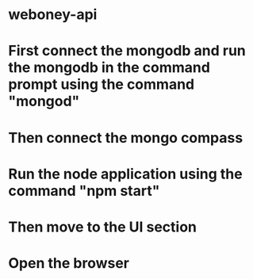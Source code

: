 # weboney-api

# First connect the mongodb and run the mongodb in the command prompt using the command "mongod"
# Then connect the mongo compass
# Run the node application using the command "npm start"
# Then move to the UI section
# Open the browser